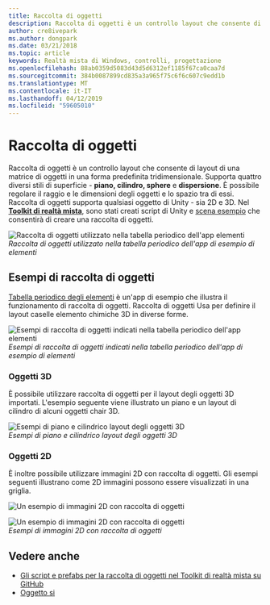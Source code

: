 ```yaml
---
title: Raccolta di oggetti
description: Raccolta di oggetti è un controllo layout che consente di layout di una matrice di oggetti in una forma predefinita tridimensionale.
author: cre8ivepark
ms.author: dongpark
ms.date: 03/21/2018
ms.topic: article
keywords: Realtà mista di Windows, controlli, progettazione
ms.openlocfilehash: 88ab0359d5083d43d5d6312ef1185f67ca0caa7d
ms.sourcegitcommit: 384b0087899cd835a3a965f75c6f6c607c9edd1b
ms.translationtype: MT
ms.contentlocale: it-IT
ms.lasthandoff: 04/12/2019
ms.locfileid: "59605010"
---
```

# <a name="object-collection"></a>Raccolta di oggetti

Raccolta di oggetti è un controllo layout che consente di layout di una matrice di oggetti in una forma predefinita tridimensionale. Supporta quattro diversi stili di superficie - **piano, cilindro, sphere** e **dispersione**. È possibile regolare il raggio e le dimensioni degli oggetti e lo spazio tra di essi. Raccolta di oggetti supporta qualsiasi oggetto di Unity - sia 2D e 3D. Nel  **[Toolkit di realtà mista](https://github.com/Microsoft/MixedRealityToolkit-Unity/blob/htk_release/Assets/HoloToolkit-Examples/UX/Readme/README_ObjectCollection.md)**, sono stati creati script di Unity e [scena esempio](https://github.com/Microsoft/MixedRealityToolkit-Unity/blob/htk_release/Assets/HoloToolkit-Examples/UX/Scenes/ObjectCollectionExample.unity) che consentirà di creare una raccolta di oggetti.

![Raccolta di oggetti utilizzato nella tabella periodico dell'app elementi](images/640px-objectcollection-hero-640px.jpg)<br>
*Raccolta di oggetti utilizzato nella tabella periodico dell'app di esempio di elementi*

## <a name="object-collection-examples"></a>Esempi di raccolta di oggetti

[Tabella periodico degli elementi](periodic-table-of-the-elements.md) è un'app di esempio che illustra il funzionamento di raccolta di oggetti. Raccolta di oggetti Usa per definire il layout caselle elemento chimiche 3D in diverse forme.

![Esempi di raccolta di oggetti indicati nella tabella periodico dell'app elementi](images/periodictable-collections-1000px.jpg)<br>
*Esempi di raccolta di oggetti indicati nella tabella periodico dell'app di esempio di elementi*

### <a name="3d-objects"></a>Oggetti 3D

È possibile utilizzare raccolta di oggetti per il layout degli oggetti 3D importati. L'esempio seguente viene illustrato un piano e un layout di cilindro di alcuni oggetti chair 3D.

![Esempi di piano e cilindrico layout degli oggetti 3D](images/objectcollection-3dobjects-1000px.jpg)<br>
*Esempi di piano e cilindrico layout degli oggetti 3D*

### <a name="2d-objects"></a>Oggetti 2D

È inoltre possibile utilizzare immagini 2D con raccolta di oggetti. Gli esempi seguenti illustrano come 2D immagini possono essere visualizzati in una griglia.

![Un esempio di immagini 2D con raccolta di oggetti](images/640px-layout-3dobjects-3.jpg)

![Un esempio di immagini 2D con raccolta di oggetti](images/640px-layout-2dimages.jpg)<br>
*Esempi di immagini 2D con raccolta di oggetti*

## <a name="see-also"></a>Vedere anche
* [Gli script e prefabs per la raccolta di oggetti nel Toolkit di realtà mista su GitHub](https://github.com/Microsoft/MixedRealityToolkit-Unity/tree/htk_release/Assets/HoloToolkit-Examples/UX)
* [Oggetto si](interactable-object.md)
